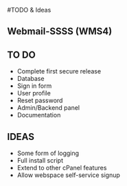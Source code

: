 #TODO & Ideas
## Webmail-SSSS (WMS4)

## TO DO
- Complete first secure release
- Database
- Sign in form
- User profile
- Reset password
- Admin/Backend panel
- Documentation


## IDEAS
- Some form of logging
- Full install script
- Extend to other cPanel features
- Allow webspace self-service signup